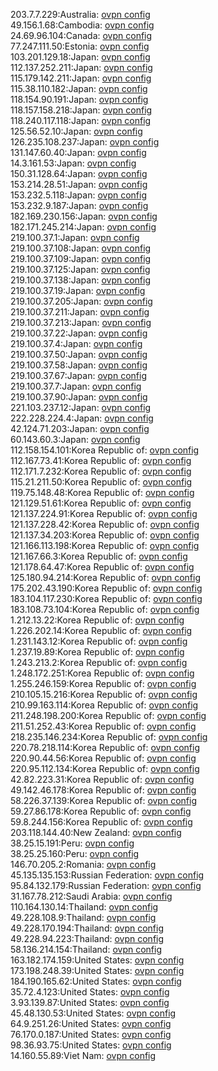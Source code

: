 203.7.7.229:Australia: [ovpn config](vpn/203_7_7_229.ovpn)  
49.156.1.68:Cambodia: [ovpn config](vpn/49_156_1_68.ovpn)  
24.69.96.104:Canada: [ovpn config](vpn/24_69_96_104.ovpn)  
77.247.111.50:Estonia: [ovpn config](vpn/77_247_111_50.ovpn)  
103.201.129.18:Japan: [ovpn config](vpn/103_201_129_18.ovpn)  
112.137.252.211:Japan: [ovpn config](vpn/112_137_252_211.ovpn)  
115.179.142.211:Japan: [ovpn config](vpn/115_179_142_211.ovpn)  
115.38.110.182:Japan: [ovpn config](vpn/115_38_110_182.ovpn)  
118.154.90.191:Japan: [ovpn config](vpn/118_154_90_191.ovpn)  
118.157.158.218:Japan: [ovpn config](vpn/118_157_158_218.ovpn)  
118.240.117.118:Japan: [ovpn config](vpn/118_240_117_118.ovpn)  
125.56.52.10:Japan: [ovpn config](vpn/125_56_52_10.ovpn)  
126.235.108.237:Japan: [ovpn config](vpn/126_235_108_237.ovpn)  
131.147.60.40:Japan: [ovpn config](vpn/131_147_60_40.ovpn)  
14.3.161.53:Japan: [ovpn config](vpn/14_3_161_53.ovpn)  
150.31.128.64:Japan: [ovpn config](vpn/150_31_128_64.ovpn)  
153.214.28.51:Japan: [ovpn config](vpn/153_214_28_51.ovpn)  
153.232.5.118:Japan: [ovpn config](vpn/153_232_5_118.ovpn)  
153.232.9.187:Japan: [ovpn config](vpn/153_232_9_187.ovpn)  
182.169.230.156:Japan: [ovpn config](vpn/182_169_230_156.ovpn)  
182.171.245.214:Japan: [ovpn config](vpn/182_171_245_214.ovpn)  
219.100.37.1:Japan: [ovpn config](vpn/219_100_37_1.ovpn)  
219.100.37.108:Japan: [ovpn config](vpn/219_100_37_108.ovpn)  
219.100.37.109:Japan: [ovpn config](vpn/219_100_37_109.ovpn)  
219.100.37.125:Japan: [ovpn config](vpn/219_100_37_125.ovpn)  
219.100.37.138:Japan: [ovpn config](vpn/219_100_37_138.ovpn)  
219.100.37.19:Japan: [ovpn config](vpn/219_100_37_19.ovpn)  
219.100.37.205:Japan: [ovpn config](vpn/219_100_37_205.ovpn)  
219.100.37.211:Japan: [ovpn config](vpn/219_100_37_211.ovpn)  
219.100.37.213:Japan: [ovpn config](vpn/219_100_37_213.ovpn)  
219.100.37.22:Japan: [ovpn config](vpn/219_100_37_22.ovpn)  
219.100.37.4:Japan: [ovpn config](vpn/219_100_37_4.ovpn)  
219.100.37.50:Japan: [ovpn config](vpn/219_100_37_50.ovpn)  
219.100.37.58:Japan: [ovpn config](vpn/219_100_37_58.ovpn)  
219.100.37.67:Japan: [ovpn config](vpn/219_100_37_67.ovpn)  
219.100.37.7:Japan: [ovpn config](vpn/219_100_37_7.ovpn)  
219.100.37.90:Japan: [ovpn config](vpn/219_100_37_90.ovpn)  
221.103.237.12:Japan: [ovpn config](vpn/221_103_237_12.ovpn)  
222.228.224.4:Japan: [ovpn config](vpn/222_228_224_4.ovpn)  
42.124.71.203:Japan: [ovpn config](vpn/42_124_71_203.ovpn)  
60.143.60.3:Japan: [ovpn config](vpn/60_143_60_3.ovpn)  
112.158.154.101:Korea Republic of: [ovpn config](vpn/112_158_154_101.ovpn)  
112.167.73.41:Korea Republic of: [ovpn config](vpn/112_167_73_41.ovpn)  
112.171.7.232:Korea Republic of: [ovpn config](vpn/112_171_7_232.ovpn)  
115.21.211.50:Korea Republic of: [ovpn config](vpn/115_21_211_50.ovpn)  
119.75.148.48:Korea Republic of: [ovpn config](vpn/119_75_148_48.ovpn)  
121.129.51.61:Korea Republic of: [ovpn config](vpn/121_129_51_61.ovpn)  
121.137.224.91:Korea Republic of: [ovpn config](vpn/121_137_224_91.ovpn)  
121.137.228.42:Korea Republic of: [ovpn config](vpn/121_137_228_42.ovpn)  
121.137.34.203:Korea Republic of: [ovpn config](vpn/121_137_34_203.ovpn)  
121.166.113.198:Korea Republic of: [ovpn config](vpn/121_166_113_198.ovpn)  
121.167.66.3:Korea Republic of: [ovpn config](vpn/121_167_66_3.ovpn)  
121.178.64.47:Korea Republic of: [ovpn config](vpn/121_178_64_47.ovpn)  
125.180.94.214:Korea Republic of: [ovpn config](vpn/125_180_94_214.ovpn)  
175.202.43.190:Korea Republic of: [ovpn config](vpn/175_202_43_190.ovpn)  
183.104.117.230:Korea Republic of: [ovpn config](vpn/183_104_117_230.ovpn)  
183.108.73.104:Korea Republic of: [ovpn config](vpn/183_108_73_104.ovpn)  
1.212.13.22:Korea Republic of: [ovpn config](vpn/1_212_13_22.ovpn)  
1.226.202.14:Korea Republic of: [ovpn config](vpn/1_226_202_14.ovpn)  
1.231.143.12:Korea Republic of: [ovpn config](vpn/1_231_143_12.ovpn)  
1.237.19.89:Korea Republic of: [ovpn config](vpn/1_237_19_89.ovpn)  
1.243.213.2:Korea Republic of: [ovpn config](vpn/1_243_213_2.ovpn)  
1.248.172.251:Korea Republic of: [ovpn config](vpn/1_248_172_251.ovpn)  
1.255.246.159:Korea Republic of: [ovpn config](vpn/1_255_246_159.ovpn)  
210.105.15.216:Korea Republic of: [ovpn config](vpn/210_105_15_216.ovpn)  
210.99.163.114:Korea Republic of: [ovpn config](vpn/210_99_163_114.ovpn)  
211.248.198.200:Korea Republic of: [ovpn config](vpn/211_248_198_200.ovpn)  
211.51.252.43:Korea Republic of: [ovpn config](vpn/211_51_252_43.ovpn)  
218.235.146.234:Korea Republic of: [ovpn config](vpn/218_235_146_234.ovpn)  
220.78.218.114:Korea Republic of: [ovpn config](vpn/220_78_218_114.ovpn)  
220.90.44.56:Korea Republic of: [ovpn config](vpn/220_90_44_56.ovpn)  
220.95.112.134:Korea Republic of: [ovpn config](vpn/220_95_112_134.ovpn)  
42.82.223.31:Korea Republic of: [ovpn config](vpn/42_82_223_31.ovpn)  
49.142.46.178:Korea Republic of: [ovpn config](vpn/49_142_46_178.ovpn)  
58.226.37.139:Korea Republic of: [ovpn config](vpn/58_226_37_139.ovpn)  
59.27.86.178:Korea Republic of: [ovpn config](vpn/59_27_86_178.ovpn)  
59.8.244.156:Korea Republic of: [ovpn config](vpn/59_8_244_156.ovpn)  
203.118.144.40:New Zealand: [ovpn config](vpn/203_118_144_40.ovpn)  
38.25.15.191:Peru: [ovpn config](vpn/38_25_15_191.ovpn)  
38.25.25.160:Peru: [ovpn config](vpn/38_25_25_160.ovpn)  
146.70.205.2:Romania: [ovpn config](vpn/146_70_205_2.ovpn)  
45.135.135.153:Russian Federation: [ovpn config](vpn/45_135_135_153.ovpn)  
95.84.132.179:Russian Federation: [ovpn config](vpn/95_84_132_179.ovpn)  
31.167.78.212:Saudi Arabia: [ovpn config](vpn/31_167_78_212.ovpn)  
110.164.130.14:Thailand: [ovpn config](vpn/110_164_130_14.ovpn)  
49.228.108.9:Thailand: [ovpn config](vpn/49_228_108_9.ovpn)  
49.228.170.194:Thailand: [ovpn config](vpn/49_228_170_194.ovpn)  
49.228.94.223:Thailand: [ovpn config](vpn/49_228_94_223.ovpn)  
58.136.214.154:Thailand: [ovpn config](vpn/58_136_214_154.ovpn)  
163.182.174.159:United States: [ovpn config](vpn/163_182_174_159.ovpn)  
173.198.248.39:United States: [ovpn config](vpn/173_198_248_39.ovpn)  
184.190.165.62:United States: [ovpn config](vpn/184_190_165_62.ovpn)  
35.72.4.123:United States: [ovpn config](vpn/35_72_4_123.ovpn)  
3.93.139.87:United States: [ovpn config](vpn/3_93_139_87.ovpn)  
45.48.130.53:United States: [ovpn config](vpn/45_48_130_53.ovpn)  
64.9.251.26:United States: [ovpn config](vpn/64_9_251_26.ovpn)  
76.170.0.187:United States: [ovpn config](vpn/76_170_0_187.ovpn)  
98.36.93.75:United States: [ovpn config](vpn/98_36_93_75.ovpn)  
14.160.55.89:Viet Nam: [ovpn config](vpn/14_160_55_89.ovpn)  
